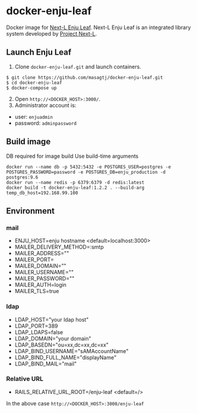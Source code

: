 # docker-enju-leaf

Docker image for [Next-L Enju Leaf](https://github.com/next-l/enju_leaf). Next-L Enju Leaf is an integrated library system developed by [Project Next-L](http://www.next-l.jp/).

## Launch Enju Leaf

1. Clone `docker-enju-leaf.git` and launch containers.

```
$ git clone https://github.com/masagtj/docker-enju-leaf.git
$ cd docker-enju-leaf
$ docker-compose up
```

2. Open `http://<DOCKER_HOST>:3000/`.
3. Administrator account is:
  * user: `enjuadmin`
  * password: `adminpassword`


## Build image

DB required for image build Use build-time arguments

```
docker run --name db -p 5432:5432 -e POSTGRES_USER=postgres -e POSTGRES_PASSWORD=password -e POSTGRES_DB=enju_production -d postgres:9.6
docker run --name redis -p 6379:6379 -d redis:latest
docker build -t docker-enju-leaf:1.2.2 . --build-arg temp_db_host=192.168.99.100
```


## Environment
### mail
* ENJU_HOST=enju hostname <default=localhost:3000>
* MAILER_DELIVERY_METHOD=:smtp
* MAILER_ADDRESS=""
* MAILER_PORT=
* MAILER_DOMAIN=""
* MAILER_USERNAME=""
* MAILER_PASSWORD=""
* MAILER_AUTH=login
* MAILER_TLS=true

### ldap
- LDAP_HOST="your ldap host"
- LDAP_PORT=389
- LDAP_LDAPS=false
- LDAP_DOMAIN="your domain"
- LDAP_BASEDN="ou=xx,dc=xx,dc=xx"
- LDAP_BIND_USERNAME="sAMAccountName"
- LDAP_BIND_FULL_NAME="displayName"
- LDAP_BIND_MAIL="mail"

### Relative URL
* RAILS_RELATIVE_URL_ROOT=/enju-leaf <default=/>

In the above case `http://<DOCKER_HOST>:3000/enju-leaf`
